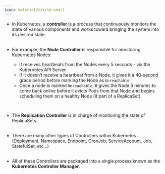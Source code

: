 ```yaml
---
icon: material/circle-small
---
```


* In Kubernetes, a **controller** is a process that continuously monitors the state of various components and works toward bringing the system into its desired state.
<br><br>

* For example, the **Node Controller** is responsible for monitoring Kubernetes Nodes:

    * It receives heartbeats from the Nodes every 5 seconds - via the Kubernetes API Server
    * If it doesn’t receive a heartbeat from a Node, it gives it a 40-second grace period before marking the Node as `Unreachable`
    * Once a node is marked `Unreachable`, it gives the Node 5 minutes to come back online before it evicts Pods from that Node and begins scheduling them on a healthy Node (if part of a ReplicaSet).

<br>

* The **Replication Controller** is in charge of monitoring the state of ReplicaSets. 
<br><br>

- There are many other types of Controllers within Kubernetes (Deployment, Namespace, Endpoint, CronJob, ServiceAccount, Job, StatefulSet, etc…)
<br><br>

* All of these Controllers are packaged into a single process known as the **Kubernetes Controller Manager**.
